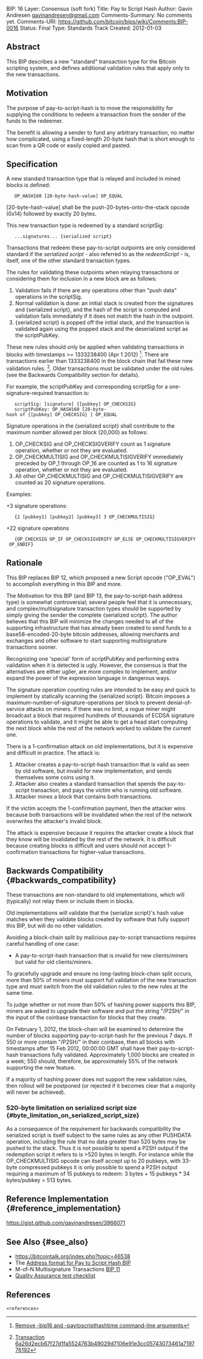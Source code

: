 BIP: 16
Layer: Consensus (soft fork)
Title: Pay to Script Hash
Author: Gavin Andresen <gavinandresen@gmail.com>
Comments-Summary: No comments yet.
Comments-URI: https://github.com/bitcoin/bips/wiki/Comments:BIP-0016
Status: Final
Type: Standards Track
Created: 2012-01-03

## Abstract

This BIP describes a new \"standard\" transaction type for the Bitcoin
scripting system, and defines additional validation rules that apply
only to the new transactions.

## Motivation

The purpose of pay-to-script-hash is to move the responsibility for
supplying the conditions to redeem a transaction from the sender of the
funds to the redeemer.

The benefit is allowing a sender to fund any arbitrary transaction, no
matter how complicated, using a fixed-length 20-byte hash that is short
enough to scan from a QR code or easily copied and pasted.

## Specification

A new standard transaction type that is relayed and included in mined
blocks is defined:

`   OP_HASH160 [20-byte-hash-value] OP_EQUAL`

\[20-byte-hash-value\] shall be the push-20-bytes-onto-the-stack opcode
(0x14) followed by exactly 20 bytes.

This new transaction type is redeemed by a standard scriptSig:

`   ...signatures... {serialized script}`

Transactions that redeem these pay-to-script outpoints are only
considered standard if the *serialized script* - also referred to as the
*redeemScript* - is, itself, one of the other standard transaction
types.

The rules for validating these outpoints when relaying transactions or
considering them for inclusion in a new block are as follows:

1.  Validation fails if there are any operations other than \"push
data\" operations in the scriptSig.
2.  Normal validation is done: an initial stack is created from the
signatures and {serialized script}, and the hash of the script is
computed and validation fails immediately if it does not match the
hash in the outpoint.
3.  {serialized script} is popped off the initial stack, and the
transaction is validated again using the popped stack and the
deserialized script as the scriptPubKey.

These new rules should only be applied when validating transactions in
blocks with timestamps \>= 1333238400 (Apr 1 2012) [^1]. There are
transactions earlier than 1333238400 in the block chain that fail these
new validation rules. [^2]. Older transactions must be validated under
the old rules. (see the Backwards Compatibility section for details).

For example, the scriptPubKey and corresponding scriptSig for a
one-signature-required transaction is:

`   scriptSig: [signature] {[pubkey] OP_CHECKSIG}`\
`   scriptPubKey: OP_HASH160 [20-byte-hash of {[pubkey] OP_CHECKSIG} ] OP_EQUAL`

Signature operations in the {serialized script} shall contribute to the
maximum number allowed per block (20,000) as follows:

1.  OP_CHECKSIG and OP_CHECKSIGVERIFY count as 1 signature operation,
whether or not they are evaluated.
2.  OP_CHECKMULTISIG and OP_CHECKMULTISIGVERIFY immediately preceded by
OP_1 through OP_16 are counted as 1 to 16 signature operation,
whether or not they are evaluated.
3.  All other OP_CHECKMULTISIG and OP_CHECKMULTISIGVERIFY are counted as
20 signature operations.

Examples:

+3 signature operations:

`   {2 [pubkey1] [pubkey2] [pubkey3] 3 OP_CHECKMULTISIG}`

+22 signature operations

`   {OP_CHECKSIG OP_IF OP_CHECKSIGVERIFY OP_ELSE OP_CHECKMULTISIGVERIFY OP_ENDIF}`

## Rationale

This BIP replaces BIP 12, which proposed a new Script opcode
(\"OP_EVAL\") to accomplish everything in this BIP and more.

The Motivation for this BIP (and BIP 13, the pay-to-script-hash address
type) is somewhat controversial; several people feel that it is
unnecessary, and complex/multisignature transaction types should be
supported by simply giving the sender the complete {serialized script}.
The author believes that this BIP will minimize the changes needed to
all of the supporting infrastructure that has already been created to
send funds to a base58-encoded-20-byte bitcoin addresses, allowing
merchants and exchanges and other software to start supporting
multisignature transactions sooner.

Recognizing one \'special\' form of scriptPubKey and performing extra
validation when it is detected is ugly. However, the consensus is that
the alternatives are either uglier, are more complex to implement,
and/or expand the power of the expression language in dangerous ways.

The signature operation counting rules are intended to be easy and quick
to implement by statically scanning the {serialized script}. Bitcoin
imposes a maximum-number-of-signature-operations per block to prevent
denial-of-service attacks on miners. If there was no limit, a rogue
miner might broadcast a block that required hundreds of thousands of
ECDSA signature operations to validate, and it might be able to get a
head start computing the next block while the rest of the network worked
to validate the current one.

There is a 1-confirmation attack on old implementations, but it is
expensive and difficult in practice. The attack is:

1.  Attacker creates a pay-to-script-hash transaction that is valid as
seen by old software, but invalid for new implementation, and sends
themselves some coins using it.
2.  Attacker also creates a standard transaction that spends the
pay-to-script transaction, and pays the victim who is running old
software.
3.  Attacker mines a block that contains both transactions.

If the victim accepts the 1-confirmation payment, then the attacker wins
because both transactions will be invalidated when the rest of the
network overwrites the attacker\'s invalid block.

The attack is expensive because it requires the attacker create a block
that they know will be invalidated by the rest of the network. It is
difficult because creating blocks is difficult and users should not
accept 1-confirmation transactions for higher-value transactions.

## Backwards Compatibility {#backwards_compatibility}

These transactions are non-standard to old implementations, which will
(typically) not relay them or include them in blocks.

Old implementations will validate that the {serialize script}\'s hash
value matches when they validate blocks created by software that fully
support this BIP, but will do no other validation.

Avoiding a block-chain split by malicious pay-to-script transactions
requires careful handling of one case:

-   A pay-to-script-hash transaction that is invalid for new
clients/miners but valid for old clients/miners.

To gracefully upgrade and ensure no long-lasting block-chain split
occurs, more than 50% of miners must support full validation of the new
transaction type and must switch from the old validation rules to the
new rules at the same time.

To judge whether or not more than 50% of hashing power supports this
BIP, miners are asked to upgrade their software and put the string
\"/P2SH/\" in the input of the coinbase transaction for blocks that they
create.

On February 1, 2012, the block-chain will be examined to determine the
number of blocks supporting pay-to-script-hash for the previous 7 days.
If 550 or more contain \"/P2SH/\" in their coinbase, then all blocks
with timestamps after 15 Feb 2012, 00:00:00 GMT shall have their
pay-to-script-hash transactions fully validated. Approximately 1,000
blocks are created in a week; 550 should, therefore, be approximately
55% of the network supporting the new feature.

If a majority of hashing power does not support the new validation
rules, then rollout will be postponed (or rejected if it becomes clear
that a majority will never be achieved).

### 520-byte limitation on serialized script size {#byte_limitation_on_serialized_script_size}

As a consequence of the requirement for backwards compatibility the
serialized script is itself subject to the same rules as any other
PUSHDATA operation, including the rule that no data greater than 520
bytes may be pushed to the stack. Thus it is not possible to spend a
P2SH output if the redemption script it refers to is \>520 bytes in
length. For instance while the OP_CHECKMULTISIG opcode can itself accept
up to 20 pubkeys, with 33-byte compressed pubkeys it is only possible to
spend a P2SH output requiring a maximum of 15 pubkeys to redeem: 3
bytes + 15 pubkeys \* 34 bytes/pubkey = 513 bytes.

## Reference Implementation {#reference_implementation}

<https://gist.github.com/gavinandresen/3966071>

## See Also {#see_also}

-   <https://bitcointalk.org/index.php?topic=46538>
-   The [Address format for Pay to Script Hash
BIP](bip-0013.mediawiki "wikilink")
-   M-of-N Multisignature Transactions [BIP
11](bip-0011.mediawiki "wikilink")
-   [Quality Assurance test checklist](bip-0016/qa.mediawiki "wikilink")

## References

```{=html}
<references>
```

[^1]: [Remove -bip16 and -paytoscripthashtime command-line
arguments](https://github.com/bitcoin/bitcoin/commit/8f188ece3c82c4cf5d52a3363e7643c23169c0ff)

[^2]: [Transaction
6a26d2ecb67f27d1fa5524763b49029d7106e91e3cc05743073461a719776192](https://web.archive.org/web/20141122040355/http://blockexplorer.com/tx/6a26d2ecb67f27d1fa5524763b49029d7106e91e3cc05743073461a719776192)
